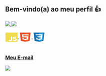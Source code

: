 ## Bem-vindo(a) ao meu perfil 👍

 <div>
   <a href="https://github.com/wadson-jr">
   <img height="180em" src="https://github-readme-stats.vercel.app/api?username=wadson-jr&show_icons=true&theme=synthwave&include_all_commits=true&count_private=true"/>
   <img height="180em" src="https://github-readme-stats.vercel.app/api/top-langs/?username=wadson-jr&layout=compact&langs_count=6&theme=tokyonight"/>
</div>
    
<div style="display: inline_block"><br>
  <img align="center" alt="Js" height="30" width="40" src="https://raw.githubusercontent.com/devicons/devicon/master/icons/javascript/javascript-plain.svg">
  <img align="center" alt="HTML" height="30" width="40" src="https://raw.githubusercontent.com/devicons/devicon/master/icons/html5/html5-original.svg">
  <img align="center" alt="CSS" height="30" width="40" src="https://raw.githubusercontent.com/devicons/devicon/master/icons/css3/css3-original.svg">
</div>
 
<br>

### Meu E-mail
<a href = "mailto:wadsonjunior2005@gmai.com"><img src="https://img.shields.io/badge/-Gmail-%23333?style=for-the-badge&logo=gmail&logoColor=white" target="_blank"></a>
